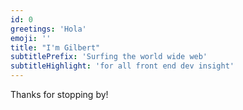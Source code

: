 ```yaml
---
id: 0
greetings: 'Hola'
emoji: ''
title: "I'm Gilbert"
subtitlePrefix: 'Surfing the world wide web'
subtitleHighlight: 'for all front end dev insight'
---
```


Thanks for stopping by!
